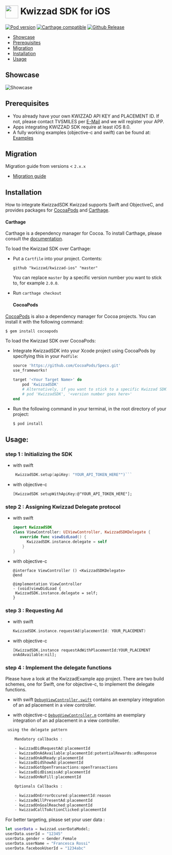 <img align="center" src="https://kwizzad.com/assets/kwizzad_logo-ea8ef9f88e2dd51829c0497740a4f190ad1821acdbec71bef32d47d458143549.svg" alt="" width="40" height="40"> Kwizzad SDK for iOS
====================


[![Pod version](https://img.shields.io/cocoapods/v/KwizzadSDK.svg)](https://cocoapods.org/pods/KwizzadSDK) [![Carthage compatible](https://img.shields.io/badge/Carthage-compatible-4BC51D.svg?style=flat)](https://github.com/Carthage/Carthage)
[![Github Release](https://img.shields.io/github/release/kwizzad/kwizzad-ios.svg)](https://github.com/kwizzad/kwizzad-ios/releases)

- [Showcase](#showcase)
- [Prerequisites](#prerequisites)
- [Migration](#migration)
- [Installation](#installation)
- [Usage](#usage)

## Showcase

![Showcase](https://github.com/kwizzad/kwizzad-ios/blob/master/Documentation/demo.gif)

## Prerequisites
- You already have your own KWIZZAD API KEY and PLACEMENT ID. If not, please contact TVSMILES per [E-Mail](mailto:it@tvsmiles.de) and we will register your APP.
- Apps integrating KWIZZAD SDK require at least iOS 8.0.
- A fully working examples (objective-c and swift) can be found at: [Examples](/KwizzadExample)

## Migration
Migration guide from versions < `2.x.x`

- [Migration guide](/Documentation/migration.md)

## Installation
How to integrate KwizzadSDK
Kwizzad supports Swift and ObjectiveC, and provides packages for [CocoaPods](http://cocoapods.org)
and [Carthage](https://github.com/Carthage/Carthage).


  #### Carthage

Carthage is a dependency manager for Cocoa. To install Carthage, please consult the
[documentation](https://github.com/Carthage/Carthage).

To load the Kwizzad SDK over Carthage:

- Put a `Cartfile` into your project. Contents:
  ```
  github "kwizzad/kwizzad-ios" "master"
  ```
  You can replace `master` by a specific version number you want to stick to, for example `2.0.0`.
- Run `carthage checkout`


  #### CocoaPods

[CocoaPods](http://cocoapods.org) is also a dependency manager for Cocoa projects.
You can install it with the following command:

```bash
$ gem install cocoapods
```

To load the Kwizzad SDK over CocoaPods:

- Integrate KwizzadSDK into your Xcode project using CocoaPods by specifying this in your `Podfile`:
  ```ruby
  source 'https://github.com/CocoaPods/Specs.git'
  use_frameworks!

  target '<Your Target Name>' do
      pod 'KwizzadSDK'
      # Alternatively, if you want to stick to a specific Kwizzad SDK version:
      # pod 'KwizzadSDK', '<version number goes here>'
  end
  ```
- Run the following command in your terminal, in the root directory of your project:
  ```bash
  $ pod install
  ```

## Usage:

### step 1 : Initializing the SDK

  - with swift
    ```Swift
     KwizzadSDK.setup(apiKey: "YOUR_API_TOKEN_HERE"")```

  - with objective-c
     ```objc
     [KwizzadSDK setupWithApiKey:@"YOUR_API_TOKEN_HERE"];
     ```

### step 2 : Assigning Kwizzad Delegate protocol

  - with swift
    ```swift
    import KwizzadSDK
    class ViewController: UIViewController, KwizzadSDKDelegate {
       override func viewDidLoad() {
          KwizzadSDK.instance.delegate = self
        }
    }
    ```

  - with objective-c
     ```objc
     @interface ViewController () <KwizzadSDKDelegate>
     @end

     @implementation ViewController
     - (void)viewDidLoad {
      KwizzadSDK.instance.delegate = self;
     }
    ```

### step 3 : Requesting Ad

  - with swift
      ```swift
      KwizzadSDK.instance.requestAd(placementId: YOUR_PLACEMENT)
      ```

  - with objective-c
       ```objc
       [KwizzadSDK.instance requestAdWithPlacementId:YOUR_PLACEMENT onAdAvailable:nil];
      ```

### step 4 : Implement the delegate functions

  Please have a look at the KwizzadExample app project. There are two build schemes, one for Swift, one for objective-c, to implement the delegate functions.

  - with swift
  [`DebugViewController.swift`](./KwizzadExample/KwizzadExample/DebugViewController.swift) contains an
  exemplary integration of an ad placement in a view controller.

  - with objective-c
  [`DebugViewController.m`](./KwizzadExample/KwizzadExample/DebugViewController.m) contains an exemplary integration of an ad placement in a view controller.

```swift    
 using the delegate pattern

    Mandatory callbacks :

    - kwizzadDidRequestAd:placementId
    - kwizzadOnAdAvailable:placementId:potentialRewards:adResponse
    - kwizzadOnAdReady:placementId
    - kwizzadDidShowAd:placementId
    - kwizzadGotOpenTransactions:openTransactions
    - kwizzadDidDismissAd:placementId
    - kwizzadOnNoFill:placementId

    Optionals Callbacks :

    - kwizzadOnErrorOccured:placementId:reason
    - kwizzadWillPresentAd:placementId
    - kwizzadOnGoalReached:placementId
    - kwizzadCallToActionClicked:placementId
```

  For better targeting, please set your user data : 
  ```swift  
  let userData = kwizzad.userDataModel;
  userData.userId = "12345" 
  userData.gender = Gender.Female
  userData.userName = "Francesca Rossi" 
  userData.facebookUserId = "1234abc"
  ```
